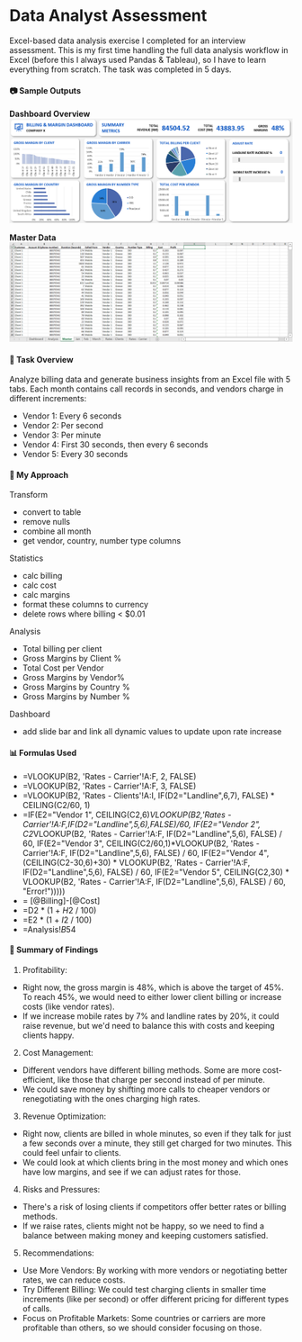 # Data Analyst Assessment

Excel-based data analysis exercise I completed for an interview assessment. This is my first time handling the full data analysis workflow in Excel (before this I always used Pandas & Tableau), so I have to learn everything from scratch. The task was completed in 5 days.

#### 📷 Sample Outputs
**Dashboard Overview**
![dashboard](./screenshots/dashboard.jpg)

**Master Data**
![master](./screenshots/master-data.jpg)

#### 🔧 Task Overview
Analyze billing data and generate business insights from an Excel file with 5 tabs.
Each month contains call records in seconds, and vendors charge in different increments:
- Vendor 1: Every 6 seconds
- Vendor 2: Per second
- Vendor 3: Per minute
- Vendor 4: First 30 seconds, then every 6 seconds
- Vendor 5: Every 30 seconds

#### 🧠 My Approach
Transform
- convert to table
- remove nulls
- combine all month
- get vendor, country, number type columns

Statistics
- calc billing 
- calc cost
- calc margins
- format these columns to currency
- delete rows where billing < $0.01

Analysis
- Total billing per client
- Gross Margins by Client %
- Total Cost per Vendor
- Gross Margins by Vendor%
- Gross Margins by Country %
- Gross Margins by Number %

Dashboard
- add slide bar and link all dynamic values to update upon rate increase


#### 📊 Formulas Used
- =VLOOKUP(B2, 'Rates - Carrier'!A:F, 2, FALSE)
- =VLOOKUP(B2, 'Rates - Carrier'!A:F, 3, FALSE)
- =VLOOKUP(B2, 'Rates - Clients'!A:I, IF(D2="Landline",6,7), FALSE) * CEILING(C2/60, 1)
- =IF(E2="Vendor 1",
  CEILING(C2,6)*VLOOKUP(B2,'Rates - Carrier'!A:F,IF(D2="Landline",5,6),FALSE)/60,
IF(E2="Vendor 2",
  C2*VLOOKUP(B2, 'Rates - Carrier'!A:F, IF(D2="Landline",5,6), FALSE) / 60,
IF(E2="Vendor 3",
  CEILING(C2/60,1)*VLOOKUP(B2, 'Rates - Carrier'!A:F, IF(D2="Landline",5,6), FALSE) / 60,
IF(E2="Vendor 4",
  (CEILING(C2-30,6)+30) * VLOOKUP(B2, 'Rates - Carrier'!A:F, IF(D2="Landline",5,6), FALSE) / 60,
IF(E2="Vendor 5",
  CEILING(C2,30) * VLOOKUP(B2, 'Rates - Carrier'!A:F, IF(D2="Landline",5,6), FALSE) / 60,
"Error!")))))
- = [@Billing]-[@Cost]
- =D2 * (1 + $H$2 / 100)
- =E2 * (1 + $I$2 / 100)
- =Analysis!$B$54


#### 📌 Summary of Findings
1. Profitability:
- Right now, the gross margin is 48%, which is above the target of 45%. To reach 45%, we would need to either lower client billing or increase costs (like vendor rates).
- If we increase mobile rates by 7% and landline rates by 20%, it could raise revenue, but we'd need to balance this with costs and keeping clients happy.

2. Cost Management:
- Different vendors have different billing methods. Some are more cost-efficient, like those that charge per second instead of per minute.
- We could save money by shifting more calls to cheaper vendors or renegotiating with the ones charging high rates.

3. Revenue Optimization:
- Right now, clients are billed in whole minutes, so even if they talk for just a few seconds over a minute, they still get charged for two minutes. This could feel unfair to clients.
- We could look at which clients bring in the most money and which ones have low margins, and see if we can adjust rates for those.

4. Risks and Pressures:
- There's a risk of losing clients if competitors offer better rates or billing methods.
- If we raise rates, clients might not be happy, so we need to find a balance between making money and keeping customers satisfied.

5. Recommendations:
- Use More Vendors: By working with more vendors or negotiating better rates, we can reduce costs.
- Try Different Billing: We could test charging clients in smaller time increments (like per second) or offer different pricing for different types of calls.
- Focus on Profitable Markets: Some countries or carriers are more profitable than others, so we should consider focusing on those.


